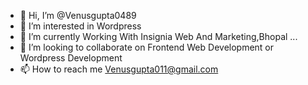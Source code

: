 - 👋 Hi, I’m @Venusgupta0489
- 👀 I’m interested in Wordpress
- 🌱 I’m currently Working With Insignia Web And Marketing,Bhopal ...
- 💞️ I’m looking to collaborate on Frontend Web Development or Wordpress Development
- 📫 How to reach me Venusgupta011@gmail.com

<!---
Venusgupta0489/Venusgupta0489 is a ✨ special ✨ repository because its `README.md` (this file) appears on your GitHub profile.
You can click the Preview link to take a look at your changes.
--->
